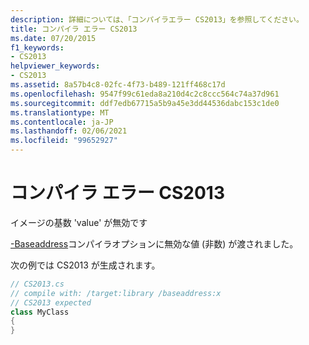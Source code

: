 ```yaml
---
description: 詳細については、「コンパイラエラー CS2013」を参照してください。
title: コンパイラ エラー CS2013
ms.date: 07/20/2015
f1_keywords:
- CS2013
helpviewer_keywords:
- CS2013
ms.assetid: 8a57b4c8-02fc-4f73-b489-121ff468c17d
ms.openlocfilehash: 9547f99c61eda8a210d4c2c8ccc564c74a37d961
ms.sourcegitcommit: ddf7edb67715a5b9a45e3dd44536dabc153c1de0
ms.translationtype: MT
ms.contentlocale: ja-JP
ms.lasthandoff: 02/06/2021
ms.locfileid: "99652927"
---
```

# <a name="compiler-error-cs2013"></a>コンパイラ エラー CS2013

イメージの基数 'value' が無効です  
  
 [-Baseaddress](../language-reference/compiler-options/baseaddress-compiler-option.md)コンパイラオプションに無効な値 (非数) が渡されました。  
  
 次の例では CS2013 が生成されます。  
  
```csharp  
// CS2013.cs  
// compile with: /target:library /baseaddress:x  
// CS2013 expected  
class MyClass  
{  
}  
```
